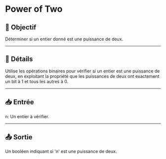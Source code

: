 # Power of Two

## 🎯 Objectif

  Déterminer si un entier donné est une puissance de deux.

---

## 📝 Détails

  Utilise les opérations binaires pour vérifier si un entier est une puissance de deux, en exploitant la propriété que les puissances de deux ont exactement un bit à 1 et tous les autres à 0.

---

## 📥 Entrée

  n: Un entier à vérifier.

---

## 📤 Sortie

  Un booléen indiquant si 'n' est une puissance de deux.

